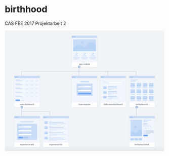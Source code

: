 # birthhood
CAS FEE 2017 Projektarbeit 2

![birthhood_components](https://github.com/mauricenaef/birthhood/blob/master/assets/birthhood_components.png)
